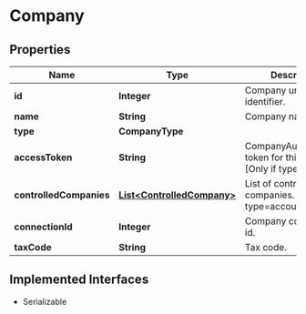

# Company



## Properties

| Name | Type | Description | Notes |
|------------ | ------------- | ------------- | -------------|
|**id** | **Integer** | Company unique identifier. |  [optional] |
|**name** | **String** | Company name. |  [optional] |
|**type** | **CompanyType** |  |  [optional] |
|**accessToken** | **String** | CompanyAuthentication token for this company. [Only if type&#x3D;company] |  [optional] |
|**controlledCompanies** | [**List&lt;ControlledCompany&gt;**](ControlledCompany.md) | List of controlled companies. [Only if type&#x3D;accountant] |  [optional] |
|**connectionId** | **Integer** | Company connection id. |  [optional] |
|**taxCode** | **String** | Tax code. |  [optional] |


## Implemented Interfaces

* Serializable


